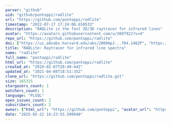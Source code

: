 ```yaml
---
parser: "github"
uid: "github/pontoppi/radlite"
url: "https://github.com/pontoppi/radlite"
timestamp: "2022-07-17 17:24:08.650533"
description: "RADLite is the fast 2D/3D raytracer for infrared lines"
avatar: "https://avatars.githubusercontent.com/u/3697922?v=4"
repo_url: "https://github.com/pontoppi/radlite"
doi: ["https://ui.adsabs.harvard.edu/abs/2009ApJ...704.1482P", "https://ui.adsabs.harvard.edu/abs/2013ascl.soft08012P/abstract"]
title: "RADLite: Raytracer for infrared line spectra"
name: "radlite"
full_name: "pontoppi/radlite"
html_url: "https://github.com/pontoppi/radlite"
created_at: "2019-02-07T20:40:44Z"
updated_at: "2021-04-08T18:51:35Z"
clone_url: "https://github.com/pontoppi/radlite.git"
size: 165315
stargazers_count: 1
watchers_count: 1
language: "PLSQL"
open_issues_count: 2
subscribers_count: 2
owner: {"html_url": "https://github.com/pontoppi", "avatar_url": "https://avatars.githubusercontent.com/u/3697922?v=4", "login": "pontoppi", "type": "User"}
date: "2025-02-22 14:23:55.500940"
---
```

